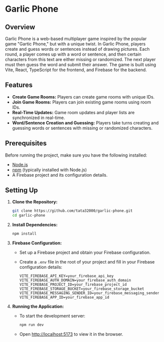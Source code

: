 # Garlic Phone

## Overview

Garlic Phone is a web-based multiplayer game inspired by the popular game "Gartic Phone," but with a unique twist. In Garlic Phone, players create and guess words or sentences instead of drawing pictures. Each round, a player comes up with a word or sentence, and then certain characters from this text are either missing or randomized. The next player must then guess the word and submit their answer. The game is built using Vite, React, TypeScript for the frontend, and Firebase for the backend.

## Features

- **Create Game Rooms:** Players can create game rooms with unique IDs.
- **Join Game Rooms:** Players can join existing game rooms using room IDs.
- **Real-Time Updates:** Game room updates and player lists are synchronized in real-time.
- **Word/Sentence Creation and Guessing:** Players take turns creating and guessing words or sentences with missing or randomized characters.

## Prerequisites

Before running the project, make sure you have the following installed:

- [Node.js](https://nodejs.org/)
- [npm](https://www.npmjs.com/) (typically installed with Node.js)
- A Firebase project and its configuration details.

## Setting Up

1. **Clone the Repository:**

   ```bash
   git clone https://github.com/tata32000/garlic-phone.git
   cd garlic-phone
   ```

2. **Install Dependencies:**

   ```bash
   npm install
   ```

3. **Firebase Configuration:**
   - Set up a Firebase project and obtain your Firebase configuration.
   - Create a `.env` file in the root of your project and fill in your Firebase configuration details:

     ```env
     VITE_FIREBASE_API_KEY=your_firebase_api_key
     VITE_FIREBASE_AUTH_DOMAIN=your_firebase_auth_domain
     VITE_FIREBASE_PROJECT_ID=your_firebase_project_id
     VITE_FIREBASE_STORAGE_BUCKET=your_firebase_storage_bucket
     VITE_FIREBASE_MESSAGING_SENDER_ID=your_firebase_messaging_sender_id
     VITE_FIREBASE_APP_ID=your_firebase_app_id
     ```

4. **Running the Application:**
   - To start the development server:

     ```bash
     npm run dev
     ```

   - Open [http://localhost:5173](http://localhost:5173) to view it in the browser.
